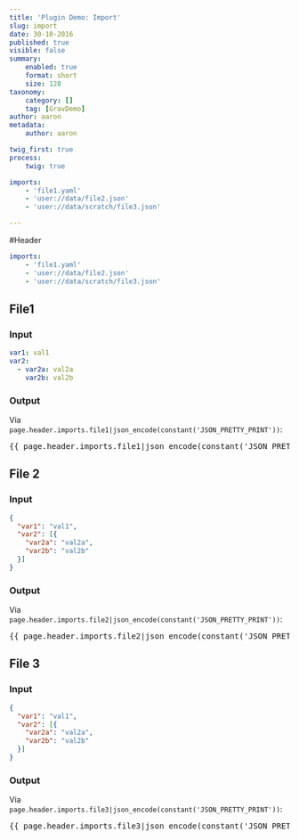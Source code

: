 ```yaml
---
title: 'Plugin Demo: Import'
slug: import
date: 30-10-2016
published: true
visible: false
summary:
    enabled: true
    format: short
    size: 128
taxonomy:
    category: []
    tag: [GravDemo]
author: aaron
metadata:
    author: aaron

twig_first: true
process:
    twig: true

imports:
    - 'file1.yaml'
    - 'user://data/file2.json'
    - 'user://data/scratch/file3.json'

---
```


#Header

```yaml
imports:
    - 'file1.yaml'
    - 'user://data/file2.json'
    - 'user://data/scratch/file3.json'
```

## File1

### Input

```yaml
var1: val1
var2:
  - var2a: val2a
    var2b: val2b
```

### Output

Via `page.header.imports.file1|json_encode(constant('JSON_PRETTY_PRINT'))`:

<pre>
{{ page.header.imports.file1|json_encode(constant('JSON_PRETTY_PRINT')) }}
</pre>

## File 2

### Input

```json
{
  "var1": "val1",
  "var2": [{
    "var2a": "val2a",
    "var2b": "val2b"
  }]
}
```

### Output

Via `page.header.imports.file2|json_encode(constant('JSON_PRETTY_PRINT'))`:

<pre>
{{ page.header.imports.file2|json_encode(constant('JSON_PRETTY_PRINT')) }}
</pre>

## File 3

### Input

```json
{
  "var1": "val1",
  "var2": [{
    "var2a": "val2a",
    "var2b": "val2b"
  }]
}
```

### Output

Via `page.header.imports.file3|json_encode(constant('JSON_PRETTY_PRINT'))`:

<pre>
{{ page.header.imports.file3|json_encode(constant('JSON_PRETTY_PRINT')) }}
</pre>


